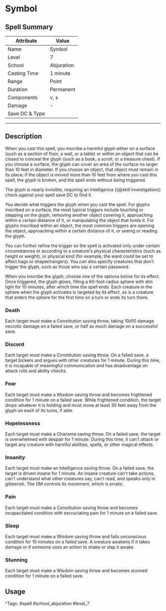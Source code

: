 # Symbol

## Spell Summary

| Attribute        | Value                  |
|------------------|------------------------|
| Name             | Symbol                 |
| Level            | 7                |
| School           | Abjuration          |
| Casting Time     | 1 minute              |
| Range            | Point            |
| Duration         | Permanent             |
| Components       | v, s             |
| Damage           | -               |
| Save DC & Type   |              |

---

## Description

When you cast this spell, you inscribe a harmful glyph either on a surface (such as a section of floor, a wall, or a table) or within an object that can be closed to conceal the glyph (such as a book, a scroll, or a treasure chest). If you choose a surface, the glyph can cover an area of the surface no larger than 10 feet in diameter. If you choose an object, that object must remain in its place; if the object is moved more than 10 feet from where you cast this spell, the glyph is broken, and the spell ends without being triggered.

The glyph is nearly invisible, requiring an Intelligence ({@skill Investigation}) check against your spell save DC to find it.

You decide what triggers the glyph when you cast the spell. For glyphs inscribed on a surface, the most typical triggers include touching or stepping on the glyph, removing another object covering it, approaching within a certain distance of it, or manipulating the object that holds it. For glyphs inscribed within an object, the most common triggers are opening the object, approaching within a certain distance of it, or seeing or reading the glyph.

You can further refine the trigger so the spell is activated only under certain circumstances or according to a creature's physical characteristics (such as height or weight), or physical kind (for example, the ward could be set to affect hags or shapechangers). You can also specify creatures that don't trigger the glyph, such as those who say a certain password.

When you inscribe the glyph, choose one of the options below for its effect. Once triggered, the glyph glows, filling a 60-foot-radius sphere with dim light for 10 minutes, after which time the spell ends. Each creature in the sphere when the glyph activates is targeted by its effect, as is a creature that enters the sphere for the first time on a turn or ends its turn there.

### Death

Each target must make a Constitution saving throw, taking 10d10 damage necrotic damage on a failed save, or half as much damage on a successful save.

### Discord

Each target must make a Constitution saving throw. On a failed save, a target bickers and argues with other creatures for 1 minute. During this time, it is incapable of meaningful communication and has disadvantage on attack rolls and ability checks.

### Fear

Each target must make a Wisdom saving throw and becomes frightened condition for 1 minute on a failed save. While frightened condition, the target drops whatever it is holding and must move at least 30 feet away from the glyph on each of its turns, if able.

### Hopelessness

Each target must make a Charisma saving throw. On a failed save, the target is overwhelmed with despair for 1 minute. During this time, it can't attack or target any creature with harmful abilities, spells, or other magical effects.

### Insanity

Each target must make an Intelligence saving throw. On a failed save, the target is driven insane for 1 minute. An insane creature can't take actions, can't understand what other creatures say, can't read, and speaks only in gibberish. The DM controls its movement, which is erratic.

### Pain

Each target must make a Constitution saving throw and becomes incapacitated condition with excruciating pain for 1 minute on a failed save.

### Sleep

Each target must make a Wisdom saving throw and falls unconscious condition for 10 minutes on a failed save. A creature awakens if it takes damage or if someone uses an action to shake or slap it awake.

### Stunning

Each target must make a Wisdom saving throw and becomes stunned condition for 1 minute on a failed save.

## Usage


^Tags: #spell #school_abjuration #level_7